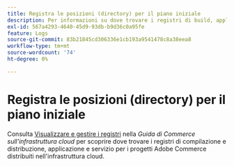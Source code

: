 ```yaml
---
title: Registra le posizioni (directory) per il piano iniziale
description: Per informazioni su dove trovare i registri di build, applicazioni e servizi per il progetto, consulta [Visualizzare e gestire i registri](https://experienceleague.adobe.com/docs/commerce-cloud-service/user-guide/develop/test/log-locations.html?lang=it) nella *Guida di Commerce sull’infrastruttura cloud*.
exl-id: 567a4293-4640-45d9-93db-b9d36c0a95fe
feature: Logs
source-git-commit: 83b21845cd306336e1cb193a9541478c8a38eea8
workflow-type: tm+mt
source-wordcount: '74'
ht-degree: 0%

---
```


# Registra le posizioni (directory) per il piano iniziale

Consulta [Visualizzare e gestire i registri](https://experienceleague.adobe.com/docs/commerce-cloud-service/user-guide/develop/test/log-locations.html?lang=it) nella *Guida di Commerce sull&#39;infrastruttura cloud* per scoprire dove trovare i registri di compilazione e distribuzione, applicazione e servizio per i progetti Adobe Commerce distribuiti nell&#39;infrastruttura cloud.
